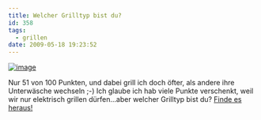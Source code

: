 ```yaml
---
title: Welcher Grilltyp bist du?
id: 358
tags:
  - grillen
date: 2009-05-18 19:23:52
---
```


[![image](https://az275061.vo.msecnd.net/blogmedia/2009/05/image-thumb6.png "image")](https://az275061.vo.msecnd.net/blogmedia/2009/05/image19.png) 

Nur 51 von 100 Punkten, und dabei grill ich doch öfter, als andere ihre Unterwäsche wechseln ;-) Ich glaube ich hab viele Punkte verschenkt, weil wir nur elektrisch grillen dürfen…aber welcher Grilltyp bist du? [Finde es heraus!](http://www.grillsportverein.de/grilltyp/)
